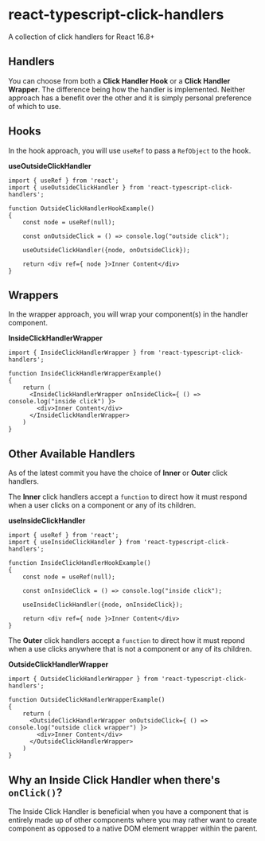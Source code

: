 # react-typescript-click-handlers

A collection of click handlers for React 16.8+

## Handlers

You can choose from both a **Click Handler Hook** or a **Click Handler Wrapper**. The difference being how the handler is implemented. Neither approach has a benefit over the other and it is simply personal preference of which to use.

## Hooks

In the hook approach, you will use `useRef` to pass a `RefObject` to the hook.

**useOutsideClickHandler**
```
import { useRef } from 'react';
import { useOutsideClickHandler } from 'react-typescript-click-handlers';

function OutsideClickHandlerHookExample()
{
    const node = useRef(null);
    
    const onOutsideClick = () => console.log("outside click");
    
    useOutsideClickHandler({node, onOutsideClick});
    
    return <div ref={ node }>Inner Content</div>
}
```

## Wrappers

In the wrapper approach, you will wrap your component(s) in the handler component.

**InsideClickHandlerWrapper**
```
import { InsideClickHandlerWrapper } from 'react-typescript-click-handlers';

function InsideClickHandlerWrapperExample()
{   
    return (
      <InsideClickHandlerWrapper onInsideClick={ () => console.log("inside click") }>
        <div>Inner Content</div>
      </InsideClickHandlerWrapper>
    )
}
```

## Other Available Handlers

As of the latest commit you have the choice of **Inner** or **Outer** click handlers. 

The **Inner** click handlers accept a `function` to direct how it must respond when a user clicks on a component or any of its children.

**useInsideClickHandler**
```
import { useRef } from 'react';
import { useInsideClickHandler } from 'react-typescript-click-handlers';

function InsideClickHandlerHookExample()
{
    const node = useRef(null);
    
    const onInsideClick = () => console.log("inside click");
    
    useInsideClickHandler({node, onInsideClick});
    
    return <div ref={ node }>Inner Content</div>
}
```

The **Outer** click handlers accept a `function` to direct how it must repond when a use clicks anywhere that is not a component or any of its children.

**OutsideClickHandlerWrapper**
```
import { OutsideClickHandlerWrapper } from 'react-typescript-click-handlers';

function OutsideClickHandlerWrapperExample()
{   
    return (
      <OutsideClickHandlerWrapper onOutsideClick={ () => console.log("outside click wrapper") }>
        <div>Inner Content</div>
      </OutsideClickHandlerWrapper>
    )
}
```

## Why an Inside Click Handler when there's `onClick()`?
The Inside Click Handler is beneficial when you have a component that is entirely made up of other components where you may rather want to create component as opposed to a native DOM element wrapper within the parent.
